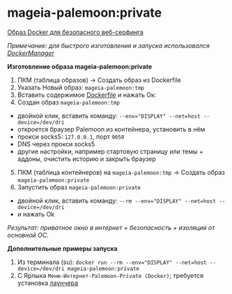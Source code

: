 # mageia-palemoon:private
[Образ Docker для безопасного веб-серфинга](https://drive.google.com/drive/folders/1ekXmN1QdEJDFFnj_dWf0ATGKFK4nVMo7?usp=sharing)  

*Примечание: для быстрого изготовления и запуска использовался [DockerManager](https://github.com/AKotov-dev/docker-manager)*


**Изготовление образа mageia-palemoon:private**
1. ПКМ (таблица образов) -> Создать образ из Dockerfile
2. Указать Новый образ: `mageia-palemoon:tmp`
3. Вставить содержимое [Dockerfile](https://github.com/AKotov-dev/mageia-palemoon-private/blob/main/Dockerfile) и нажать Ок:
4. Создан образ `mageia-palemoon:tmp`
+ двойной клик, вставить команду: `--env="DISPLAY" --net=host --device=/dev/dri`
+ откроется браузер Palemoon из контейнера, установить в нём
+ прокси socks5: `127.0.0.1`, порт `9050`
+ DNS через прокси socks5
+ другие настройки, например стартовую страницу или темы + аддоны, очистить историю и закрыть браузер
5. ПКМ (таблица контейнеров) на `mageia-palemoon:tmp` -> Создать образ `mageia-palemoon:private`
6. Запустить образ `mageia-palemoon:private`
+ двойной клик, вставить команду: `--rm --env="DISPLAY" --net=host --device=/dev/dri`
+ и нажать Ok

*Результат: приватное окно в интернет + безопасность + изоляция от основной ОС.*

**Дополнительные примеры запуска**
1. Из терминала (su): `docker run --rm --env="DISPLAY" --net=host --device=/dev/dri mageia-palemoon:private`
2. С Ярлыка `Меню-Интернет-Palemoon-Private (Docker)`; требуется установка [лаунчера](https://github.com/AKotov-dev/mageia-palemoon-private/tree/main/palemoon-private-launcher)


